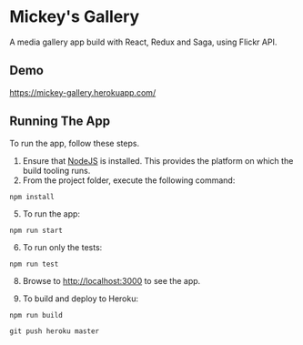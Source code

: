 # Mickey's Gallery
A media gallery app build with React, Redux and Saga, using Flickr API.

## Demo
https://mickey-gallery.herokuapp.com/

## Running The App

To run the app, follow these steps.

1. Ensure that [NodeJS](http://nodejs.org/) is installed. This provides the platform on which the build tooling runs.
2. From the project folder, execute the following command:

  ```shell
  npm install
  ```
  
5. To run the app:

  ```shell
  npm run start
  ```
  
6. To run only the tests:

  ```shell
  npm run test
  ```

8. Browse to [http://localhost:3000](http://localhost:3000) to see the app.

9. To build and deploy to Heroku:

```shell
npm run build
```

```shell
git push heroku master
```
